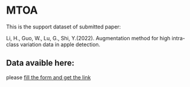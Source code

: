 # MTOA

This is the support dataset of submitted paper:

Li, H., Guo, W., Lu, G., Shi, Y.(2022). Augmentation method for high intra-class variation data in apple detection. 

## Data avaible here:
please [fill the form and get the link](https://forms.gle/gzejnjRgjdagoowq7)
<!-- https://forms.gle/p7YPkjkHnnTyfKkXA -->
